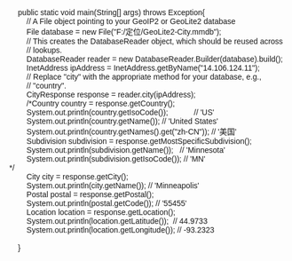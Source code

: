 <pre name="code" class="java" style="box-sizing:border-box;font-family:Arial, &quot;font-size:13px;white-space:pre-wrap;padding:0px;margin-top:0px;margin-bottom:0px;line-height:1.42857;color:#333333;word-break:break-all;word-wrap:break-word;background-color:#F5F5F5;border:1px solid #CCCCCC;border-radius:4px;overflow:hidden;width:1863px;">	public static void main(String[] args) throws Exception{	
		// A File object pointing to your GeoIP2 or GeoLite2 database	
		File database = new File("F:/定位/GeoLite2-City.mmdb");	
		// This creates the DatabaseReader object, which should be reused across	
		// lookups.	  
		DatabaseReader reader = new DatabaseReader.Builder(database).build();	  
		InetAddress ipAddress = InetAddress.getByName("14.106.124.11");	  
		// Replace "city" with the appropriate method for your database, e.g.,	 
		// "country".	  
		CityResponse response = reader.city(ipAddress);	  
		/*Country country = response.getCountry();	  
		System.out.println(country.getIsoCode());            // 'US'	 
		System.out.println(country.getName()); // 'United States'	
		System.out.println(country.getNames().get("zh-CN")); // '美国'	
		Subdivision subdivision = response.getMostSpecificSubdivision();
		System.out.println(subdivision.getName());   // 'Minnesota'	 
		System.out.println(subdivision.getIsoCode()); // 'MN'	  
*/		
		City city = response.getCity();
		System.out.println(city.getName()); // 'Minneapolis'
		Postal postal = response.getPostal();	
		System.out.println(postal.getCode()); // '55455'	 
		Location location = response.getLocation();	 
		System.out.println(location.getLatitude());  // 44.9733	 
		System.out.println(location.getLongitude()); // -93.2323 
		
	}</pre>